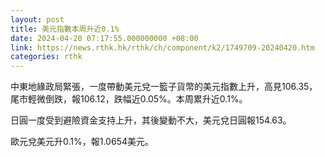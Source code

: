 ```yaml
---
layout: post
title: 美元指數本周升近0.1%
date: 2024-04-20 07:17:55.000000000 +08:00
link: https://news.rthk.hk/rthk/ch/component/k2/1749709-20240420.htm
categories: rthk
---
```


中東地緣政局緊張，一度帶動美元兌一籃子貨幣的美元指數上升，高見106.35，尾市輕微倒跌，報106.12，跌幅近0.05%。本周累升近0.1%。

日圓一度受到避險資金支持上升，其後變動不大，美元兌日圓報154.63。

歐元兌美元升0.1%，報1.0654美元。
